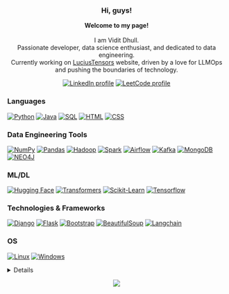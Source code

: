 <h3 align="center">Hi, guys!</h3>

<p align="center">
    <b>Welcome to my page!</b><br><br>
        I am Vidit Dhull.<br>
        Passionate developer, data science enthusiast, and dedicated to data engineering.<br>
        Currently working on <a href="https://luciustensors.com/">LuciusTensors</a> website, driven by a love for LLMOps and pushing the boundaries of technology.<br>
</p>
<p align="center">
    <a href="https://www.linkedin.com/in/vidit-dhull-045665236"><img src="https://img.shields.io/badge/linkedin-black?style=for-the-badge&logo=linkedin" alt="LinkedIn profile"></a>
    <a href="https://leetcode.com/Vidit_Dhull/"><img src="https://img.shields.io/badge/leetcode-black?style=for-the-badge&logo=leetcode" alt="LeetCode profile"></a>
</p>

### Languages
[![Python](https://img.shields.io/badge/python-black?style=for-the-badge&logo=python)](https://github.com/viditdhull)
[![Java](https://img.shields.io/badge/java-black?style=for-the-badge&logo=openjdk)](https://github.com/viditdhull)
[![SQL](https://img.shields.io/badge/sql-black?style=for-the-badge&logo=mysql)](https://github.com/viditdhull)
[![HTML](https://img.shields.io/badge/html-black?style=for-the-badge&logo=html5)](https://github.com/viditdhull)
[![CSS](https://img.shields.io/badge/css-black?style=for-the-badge&logo=css3)](https://github.com/viditdhull)

### Data Engineering Tools
[![NumPy](https://img.shields.io/badge/numpy-black?style=for-the-badge&logo=numpy)](https://github.com/viditdhull)
[![Pandas](https://img.shields.io/badge/pandas-black?style=for-the-badge&logo=pandas)](https://github.com/viditdhull)
[![Hadoop](https://img.shields.io/badge/Hadoop-black?style=for-the-badge&logo=Apache%20Hadoop)](https://github.com/viditdhull)
[![Spark](https://img.shields.io/badge/Spark-black?style=for-the-badge&logo=Apache%20Spark)](https://github.com/viditdhull)
[![Airflow](https://img.shields.io/badge/Airflow-black?style=for-the-badge&logo=Apache%20Airflow)](https://github.com/viditdhull)
[![Kafka](https://img.shields.io/badge/Kafka-black?style=for-the-badge&logo=Apache%20Kafka)](https://github.com/viditdhull)
[![MongoDB](https://img.shields.io/badge/mongodb-black?style=for-the-badge&logo=mogodb)](https://github.com/viditdhull)
[![NEO4J](https://img.shields.io/badge/neo4j-black?style=for-the-badge&logo=neo4j)](https://github.com/viditdhull)

### ML/DL
[![Hugging Face](https://img.shields.io/badge/Hugging%20Face-black?style=for-the-badge&logo=hugging%20face)](https://github.com/viditdhull)
[![Transformers](https://img.shields.io/badge/Transformers-black?style=for-the-badge&logo=rust)](https://github.com/viditdhull)
[![Scikit-Learn](https://img.shields.io/badge/scikit--learn-black?style=for-the-badge&logo=scikit-learn)](https://github.com/viditdhull)
[![Tensorflow](https://img.shields.io/badge/Tensorflow-black?style=for-the-badge&logo=tensorflow)](https://github.com/viditdhull)

### Technologies & Frameworks
[![Django](https://img.shields.io/badge/django-black?style=for-the-badge&logo=django)](https://github.com/viditdhull)
[![Flask](https://img.shields.io/badge/Flask-black?style=for-the-badge&logo=flask)](https://github.com/viditdhull)
[![Bootstrap](https://img.shields.io/badge/bootstrap-black?style=for-the-badge&logo=bootstrap)](https://github.com/viditdhull)
[![BeautifulSoup](https://img.shields.io/badge/beautifulsoup-black?style=for-the-badge&logo=beautifulsoup)](https://github.com/viditdhull)
[![Langchain](https://img.shields.io/badge/langchain-black?style=for-the-badge&logo=langchain)](https://github.com/viditdhull)

### OS
[![Linux](https://img.shields.io/badge/linux-black?style=for-the-badge&logo=Linux)](https://github.com/viditdhull)
[![Windows](https://img.shields.io/badge/Windows-black?style=for-the-badge&logo=Windows)](https://github.com/viditdhull)

<details>
<p align="center">
  <a href="https://github.com/viditdhull">
    <img src="http://github-profile-summary-cards.vercel.app/api/cards/profile-details?username=viditdhull&theme=transparent" />
  </a>
  <a href="https://github.com/viditdhull">
    <img src="https://github-readme-streak-stats.herokuapp.com/?user=viditdhull&hide_border=true&card_width=338&theme=transparent" />
  </a>
  <a href="https://github.com/viditdhull">
    <img src="http://github-profile-summary-cards.vercel.app/api/cards/stats?username=viditdhull&theme=transparent" />
  </a>
</p>
</details>

<p align="center">
  <a href="https://github.com/viditdhull">
    <img src="https://komarev.com/ghpvc/?username=viditdhull&color=blue&style=flat)" />
  </a>
</p>
<!--

- 🔭 I’m currently working on ...
- 🌱 I’m currently learning ...
- 👯 I’m looking to collaborate on ...
- 🤔 I’m looking for help with ...
- 💬 Ask me about ...
- 📫 How to reach me: ...
- 😄 Pronouns: ...
- ⚡ Fun fact: ...
-->
